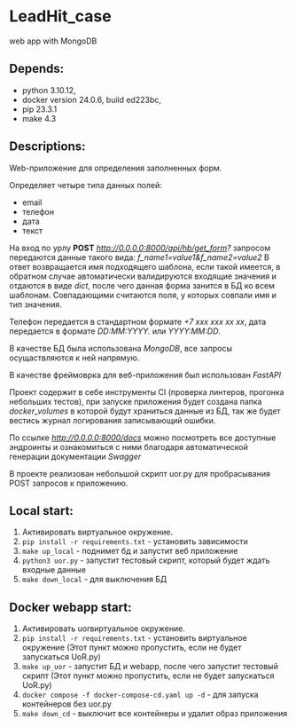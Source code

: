 # LeadHit_case
web app with MongoDB

## Depends:
- python 3.10.12,
- docker version 24.0.6, build ed223bc,
- pip 23.3.1
- make 4.3 

## Descriptions:
Web-приложение для определения заполненных форм.

Определяет четыре типа данных полей: 
- email
- телефон
- дата
- текст

На вход по урлу **POST** _http://0.0.0.0:8000/api/hb/get_form?_ запросом передаются данные такого вида:
_f_name1=value1&f_name2=value2_ 
В ответ возвращается имя подходящего шаблона, если такой имеется,
в обратном случае автоматически валидируются входящие значения и отдаются в виде _dict_,
после чего данная форма занится в БД ко всем шаблонам. Совпадающими считаются поля,
у которых совпали имя и тип значения.

Телефон передается в стандартном формате _+7 xxx xxx xx xx_,
дата передается в формате _DD:MM:YYYY._ или _YYYY:MM:DD_.

В качестве БД была использована _MongoDB_, все запросы осущаствляются к ней напрямую.

В качестве фреймоврка для веб-приложения был использован _FastAPI_

Проект содержит в себе инструменты CI (проверка линтеров, прогонка небольших тестов),
при запуске приложения будет создана папка _docker_volumes_ в которой будут храниться данные из БД,
так же будет вестись журнал логирования записывающий ошибки. 

По ссылке _http://0.0.0.0:8000/docs_ можно посмотреть все доступные эндроинты и ознакомиться с ними
благодаря автоматической генерации документации _Swagger_

В проекте реализован небольшой скрипт uor.py для пробрасывания POST запросов к приложению.

## Local start:
1. Активировать виртуальное окружение.
2. `pip install -r requirements.txt` - установить зависимости
3. `make up_local` - поднимет бд и запустит веб приложение
4. `python3 uor.py` - запустит тестовый скрипт, который будет ждать входные данные
5. `make down_local` - для выключения БД

## Docker webapp start:
1. Активировать uorвиртуальное окружение.
2. `pip install -r requirements.txt` - установить виртуальное окружение (Этот пункт можно пропустить, если не будет запускаться UoR.py)
3. `make up_uor` - запустит БД и webapp, после чего запустит тестовый скрипт (Этот пункт можно пропустить, если не будет запускаться UoR.py)
4. `docker compose -f docker-compose-cd.yaml up -d` - для запуска контейнеров без uor.py
5. `make down_cd` - выключит все контейнеры и удалит образ приложения






